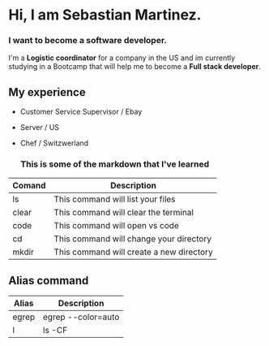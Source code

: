 # Hi, I am Sebastian Martinez.
### I want to become a software developer.

I'm a **Logistic coordinator** for a company in the US and im currently studying in a Bootcamp that will help me to become a **Full stack developer**. 

## My experience
* Customer Service Supervisor / Ebay
* Server / US
* Chef / Switzwerland

  ### This is some of the markdown that I've learned

|Comand |Description|
|-------|------------|
|ls     |This command will list your files|
|clear  |This command will clear the terminal|
|code   |This command will open vs code|
|cd     |This command will change your directory|
|mkdir  |This command will create a new directory|

## Alias command

|Alias |Description|
|------|-----------|
|egrep|egrep --color=auto|
| l|ls -CF|
